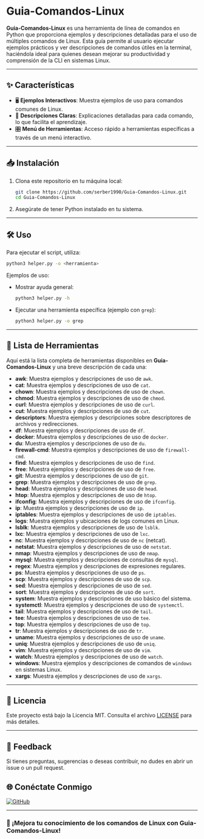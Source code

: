 # Guia-Comandos-Linux

**Guia-Comandos-Linux** es una herramienta de línea de comandos en Python que proporciona ejemplos y descripciones detalladas para el uso de múltiples comandos de Linux. Esta guía permite al usuario ejecutar ejemplos prácticos y ver descripciones de comandos útiles en la terminal, haciéndola ideal para quienes desean mejorar su productividad y comprensión de la CLI en sistemas Linux.

---

## ✨ Características

- 🖥 **Ejemplos Interactivos**: Muestra ejemplos de uso para comandos comunes de Linux.
- 📖 **Descripciones Claras**: Explicaciones detalladas para cada comando, lo que facilita el aprendizaje.
- 🎛 **Menú de Herramientas**: Acceso rápido a herramientas específicas a través de un menú interactivo.

---

## 📥 Instalación

1. Clona este repositorio en tu máquina local:

   ```bash
   git clone https://github.com/serber1990/Guia-Comandos-Linux.git
   cd Guia-Comandos-Linux
   ```

2. Asegúrate de tener Python instalado en tu sistema.

---

## 🛠 Uso

Para ejecutar el script, utiliza:

```bash
python3 helper.py -o <herramienta>
```

Ejemplos de uso:

- Mostrar ayuda general:
  ```bash
  python3 helper.py -h
  ```

- Ejecutar una herramienta específica (ejemplo con `grep`):
  ```bash
  python3 helper.py -o grep
  ```

---

## 🔧 Lista de Herramientas

Aquí está la lista completa de herramientas disponibles en **Guia-Comandos-Linux** y una breve descripción de cada una:

- **awk**: Muestra ejemplos y descripciones de uso de `awk`.
- **cat**: Muestra ejemplos y descripciones de uso de `cat`.
- **chown**: Muestra ejemplos y descripciones de uso de `chown`.
- **chmod**: Muestra ejemplos y descripciones de uso de `chmod`.
- **curl**: Muestra ejemplos y descripciones de uso de `curl`.
- **cut**: Muestra ejemplos y descripciones de uso de `cut`.
- **descriptors**: Muestra ejemplos y descripciones sobre descriptores de archivos y redirecciones.
- **df**: Muestra ejemplos y descripciones de uso de `df`.
- **docker**: Muestra ejemplos y descripciones de uso de `docker`.
- **du**: Muestra ejemplos y descripciones de uso de `du`.
- **firewall-cmd**: Muestra ejemplos y descripciones de uso de `firewall-cmd`.
- **find**: Muestra ejemplos y descripciones de uso de `find`.
- **free**: Muestra ejemplos y descripciones de uso de `free`.
- **git**: Muestra ejemplos y descripciones de uso de `git`.
- **grep**: Muestra ejemplos y descripciones de uso de `grep`.
- **head**: Muestra ejemplos y descripciones de uso de `head`.
- **htop**: Muestra ejemplos y descripciones de uso de `htop`.
- **ifconfig**: Muestra ejemplos y descripciones de uso de `ifconfig`.
- **ip**: Muestra ejemplos y descripciones de uso de `ip`.
- **iptables**: Muestra ejemplos y descripciones de uso de `iptables`.
- **logs**: Muestra ejemplos y ubicaciones de logs comunes en Linux.
- **lsblk**: Muestra ejemplos y descripciones de uso de `lsblk`.
- **lxc**: Muestra ejemplos y descripciones de uso de `lxc`.
- **nc**: Muestra ejemplos y descripciones de uso de `nc` (netcat).
- **netstat**: Muestra ejemplos y descripciones de uso de `netstat`.
- **nmap**: Muestra ejemplos y descripciones de uso de `nmap`.
- **mysql**: Muestra ejemplos y descripciones de consultas de `mysql`.
- **regex**: Muestra ejemplos y descripciones de expresiones regulares.
- **ps**: Muestra ejemplos y descripciones de uso de `ps`.
- **scp**: Muestra ejemplos y descripciones de uso de `scp`.
- **sed**: Muestra ejemplos y descripciones de uso de `sed`.
- **sort**: Muestra ejemplos y descripciones de uso de `sort`.
- **system**: Muestra ejemplos y descripciones de uso básico del sistema.
- **systemctl**: Muestra ejemplos y descripciones de uso de `systemctl`.
- **tail**: Muestra ejemplos y descripciones de uso de `tail`.
- **tee**: Muestra ejemplos y descripciones de uso de `tee`.
- **top**: Muestra ejemplos y descripciones de uso de `top`.
- **tr**: Muestra ejemplos y descripciones de uso de `tr`.
- **uname**: Muestra ejemplos y descripciones de uso de `uname`.
- **uniq**: Muestra ejemplos y descripciones de uso de `uniq`.
- **vim**: Muestra ejemplos y descripciones de uso de `vim`.
- **watch**: Muestra ejemplos y descripciones de uso de `watch`.
- **windows**: Muestra ejemplos y descripciones de comandos de `windows` en sistemas Linux.
- **xargs**: Muestra ejemplos y descripciones de uso de `xargs`.

---

## 📝 Licencia

Este proyecto está bajo la Licencia MIT. Consulta el archivo [LICENSE](LICENSE) para más detalles.

---

## 💬 Feedback

Si tienes preguntas, sugerencias o deseas contribuir, no dudes en abrir un issue o un pull request.

## 🌐 Conéctate Conmigo

[![GitHub](https://img.shields.io/badge/GitHub-@serber1990-181717?style=flat-square&logo=github)](https://github.com/serber1990)

---

### 🚀 ¡Mejora tu conocimiento de los comandos de Linux con Guia-Comandos-Linux!
